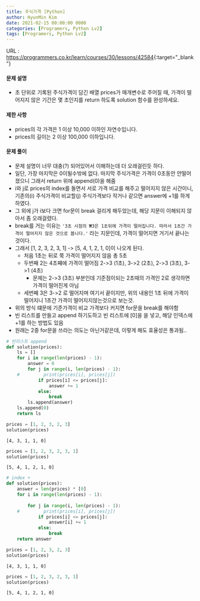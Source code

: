 ```yaml
---
title: 주식가격 [Python]
author: HyunMin Kim
date: 2021-02-15 00:00:00 0000
categories: [Programers, Python Lv2]
tags: [Programers, Python Lv2]
---
```


URL : <https://programmers.co.kr/learn/courses/30/lessons/42584>{:target="_blank"}

#### 문제 설명
- 초 단위로 기록된 주식가격이 담긴 배열 prices가 매개변수로 주어질 때, 가격이 떨어지지 않은 기간은 몇 초인지를 return 하도록 solution 함수를 완성하세요.

#### 제한 사항
- prices의 각 가격은 1 이상 10,000 이하인 자연수입니다.
- prices의 길이는 2 이상 100,000 이하입니다.

#### 문제 풀이
- 문제 설명이 너무 대충(?) 되어있어서 이해하는데 더 오래걸린듯 하다.
- 일단, 가장 마지막은 0이될수밖에 없다. 마지막 주식가격은 가격이 0초동안 안떨어졌으니 그래서 return 위에 append(0)을 해줌
- i와 j로 prices의 index를 돌면서 서로 가격 비교를 해주고 떨어지지 않은 시간이니, 기존의(i) 주식가격이 비교할(j) 주식가격보다 작거나 같으면 answer에 +1를 하게 하였다.
- 그 외에 j가 i보다 크면 for문이 break 걸리게 해두었는데, 해당 지문이 이해되지 않아서 좀 오래걸렸다.
- break를 거는 이유는 ``'3초 시점의 ₩3은 1초뒤에 가격이 떨어집니다. 따라서 1초간 가격이 떨어지지 않은 것으로 봅니다.'`` 라는 지문인데, 가격이 떨어지면 거기서 끝나는 것이다.
- 그래서 [1, 2, 3, 2, 3, 1] -> [5, 4, 1, 2, 1, 0]이 나오게 된다.
    - 처음 1초는 뒤로 쭉 가격이 떨어지지 않음 총 5초
    - 두번째 2는 4초쨰에 가격이 떨어짐 2->3 (1초), 3->2 (2초), 2->3 (3초), 3->1 (4초) 
        - 문제는 2->3 (3초) 부분인데 기준점이되는 2초때의 가격인 2로 생각하면 가격이 떨어진게 아님
    - 세번째 3은 3->2 로 떨어지며 여기서 끝이지만, 위의 내용인 1초 뒤에 가격이 떨어지니 1초간 가격이 떨어지지않는것으로 보는것.
- 위의 방식 떄문에 기준가격이 비교 가격보다 커지면 for문을 break를 해야함
- 빈 리스트를 만들고 append 하기도하고 빈 리스트에 [0]을 을 넣고, 해당 인덱스에 +1를 하는 방법도 있음
- 원래는 2중 for문을 쓰라는 의도는 아닌거같은데, 이렇게 해도 효율성은 통과됨..


```python
# 빈리스트 append
def solution(prices):
    ls = []
    for i in range(len(prices) - 1):
        answer = 0
        for j in range(i, len(prices) - 1):
    #         print(prices[i], prices[j])
            if prices[i] <= prices[j]:
                answer += 1
            else:
                break
        ls.append(answer)
    ls.append(0)
    return ls
```


```python
prices = [1, 2, 3, 2, 3]
solution(prices)
```




    [4, 3, 1, 1, 0]




```python
prices = [1, 2, 3, 2, 3, 1]
solution(prices)
```




    [5, 4, 1, 2, 1, 0]




```python
# index +
def solution(prices):
    answer = len(prices) * [0]
    for i in range(len(prices) - 1):
 
        for j in range(i, len(prices) - 1):
    #         print(prices[i], prices[j])
            if prices[i] <= prices[j]:
                answer[i] += 1
            else:
                break
    return answer
```


```python
prices = [1, 2, 3, 2, 3]
solution(prices)
```




    [4, 3, 1, 1, 0]




```python
prices = [1, 2, 3, 2, 3, 1]
solution(prices)
```




    [5, 4, 1, 2, 1, 0]




```python

```
